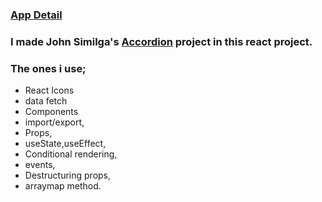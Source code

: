 ### [App Detail](https://starlit-sfogliatella-61b26e.netlify.app/)
### I made John Similga's [Accordion](https://react-projects-4-accordion.netlify.app/) project in this react project. 

### The ones i use;
  - React Icons
  - data fetch
  - Components
  - import/export,
  - Props,
  - useState,useEffect,
  - Conditional rendering,
  - events,
  - Destructuring props,
  - arraymap method.
